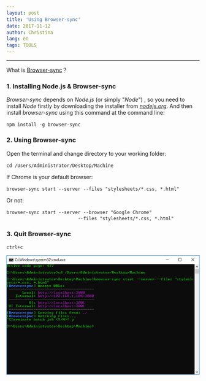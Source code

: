 ```yaml
---
layout: post
title: 'Using Browser-sync'
date: 2017-11-12
author: Christina
lang: en
tags: TOOLS
---
```


---

What is [Browser-sync](https://www.browsersync.io/ )？

### 1. Installing Node.js & Browser-sync    

*Browser-sync* depends on *Node.js* (or simply "*Node*") , so you need to install *Node* firstly by downloading the installer from *[nodejs.org](https://nodejs.org/en/)*. And then install *browser-sync* using this command at the command line:


<pre><code class="language-css">npm install -g browser-sync</code></pre>


### 2. Using Browser-sync 

Open the terminal and change directory to your working folder:

<pre><code class="language-css">cd /Users/Administrator/Desktop/Machine</code></pre>

If Chrome is your default browser:
<pre><code class="language-css">browser-sync start --server --files "stylesheets/*.css, *.html"</code></pre>     

Or not:
<pre><code class="language-css">browser-sync start --server --browser "Google Chrome"
                          --files "stylesheets/*.css, *.html"</code></pre>   
### 3. Quit Browser-sync 


<pre><code class="language-css">ctrl+c</code></pre>

 ![](/assets/img/browser-sync.png)